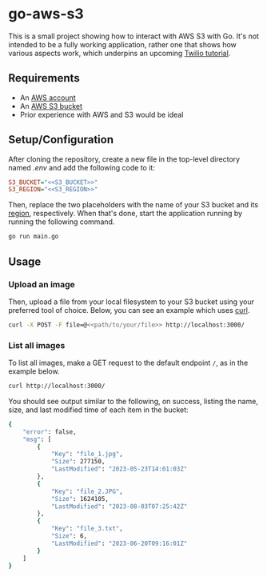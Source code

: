 # go-aws-s3

This is a small project showing how to interact with AWS S3 with Go. It's not intended to be a fully working application, rather one that shows how various aspects work, which underpins an upcoming [Twilio tutorial](https://www.twilio.com/blog?tag=go).

## Requirements

- An [AWS account](https://docs.aws.amazon.com/AmazonS3/latest/userguide/setting-up-s3.html)
- An [AWS S3 bucket](https://docs.aws.amazon.com/AmazonS3/latest/userguide/create-bucket-overview.html)
- Prior experience with AWS and S3 would be ideal

## Setup/Configuration

After cloning the repository, create a new file in the top-level directory named _.env_ and add the following code to it:

```ini
S3_BUCKET="<<S3_BUCKET>>"
S3_REGION="<<S3_REGION>>"
```

Then, replace the two placeholders with the name of your S3 bucket and its [region](https://github.com/aws/aws-cli/issues/3864#issuecomment-454312681), respectively.
When that's done, start the application running by running the following command.

```bash
go run main.go
```

## Usage

### Upload an image

Then, upload a file from your local filesystem to your S3 bucket using your preferred tool of choice. 
Below, you can see an example which uses [curl](https://curl.se/). 

```bash
curl -X POST -F file=@<<path/to/your/file>> http://localhost:3000/
```

### List all images

To list all images, make a GET request to the default endpoint `/`, as in the example below.

```bash
curl http://localhost:3000/
```

You should see output similar to the following, on success, listing the name, size, and last modified time of each item in the bucket:

```bash
{
    "error": false,
    "msg": [
        {
            "Key": "file_1.jpg",
            "Size": 277150,
            "LastModified": "2023-05-23T14:01:03Z"
        },
        {
            "Key": "file_2.JPG",
            "Size": 1624105,
            "LastModified": "2023-08-03T07:25:42Z"
        },
        {
            "Key": "file_3.txt",
            "Size": 6,
            "LastModified": "2023-06-20T09:16:01Z"
        }
    ]
}
```